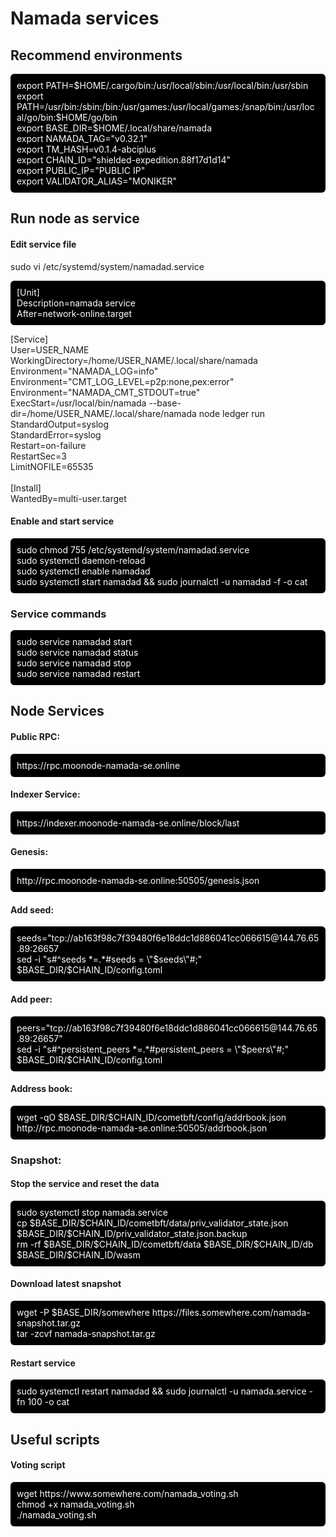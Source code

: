 # Namada services

## Recommend environments
<p style="background:black;color:white;padding:10px;border-radius:6px">
export PATH=$HOME/.cargo/bin:/usr/local/sbin:/usr/local/bin:/usr/sbin<br />
export PATH=/usr/bin:/sbin:/bin:/usr/games:/usr/local/games:/snap/bin:/usr/local/go/bin:$HOME/go/bin<br />
export BASE_DIR=$HOME/.local/share/namada<br />
export NAMADA_TAG="v0.32.1"<br />
export TM_HASH=v0.1.4-abciplus<br />
export CHAIN_ID="shielded-expedition.88f17d1d14"<br />
export PUBLIC_IP="PUBLIC IP"<br />
export VALIDATOR_ALIAS="MONIKER"<br />
</p>

## Run node as service
#### Edit service file
sudo vi /etc/systemd/system/namadad.service
<p style="background:black;color:white;padding:10px;border-radius:6px">
[Unit]<br />
Description=namada service<br />
After=network-online.target<br />

[Service]<br />
User=USER_NAME<br />
WorkingDirectory=/home/USER_NAME/.local/share/namada<br />
Environment="NAMADA_LOG=info"<br />
Environment="CMT_LOG_LEVEL=p2p:none,pex:error"<br />
Environment="NAMADA_CMT_STDOUT=true"<br />
ExecStart=/usr/local/bin/namada --base-dir=/home/USER_NAME/.local/share/namada node ledger run<br />
StandardOutput=syslog<br />
StandardError=syslog<br />
Restart=on-failure<br />
RestartSec=3<br />
LimitNOFILE=65535<br />
<br />
[Install]<br />
WantedBy=multi-user.target<br />
</p>

#### Enable and start service
<p style="background:black;color:white;padding:10px;border-radius:6px">
sudo chmod 755 /etc/systemd/system/namadad.service<br />
sudo systemctl daemon-reload<br />
sudo systemctl enable namadad<br />
sudo systemctl start namadad && sudo journalctl -u namadad -f -o cat<br />
</p>

### Service commands
<p style="background:black;color:white;padding:10px;border-radius:6px">
sudo service namadad start<br />
sudo service namadad status<br />
sudo service namadad stop<br />
sudo service namadad restart<br />
</p>

## Node Services

#### Public RPC: 
<p style="background:black;color:white;padding:10px;border-radius:6px">
https://rpc.moonode-namada-se.online
</p>

#### Indexer Service: 
<p style="background:black;color:white;padding:10px;border-radius:6px">
https://indexer.moonode-namada-se.online/block/last
</p>

#### Genesis:
<p style="background:black;color:white;padding:10px;border-radius:6px">
http://rpc.moonode-namada-se.online:50505/genesis.json
</p>

#### Add seed:
<p style="background:black;color:white;padding:10px;border-radius:6px">
seeds="tcp://ab163f98c7f39480f6e18ddc1d886041cc066615@144.76.65.89:26657<br />
sed -i "s#^seeds *=.*#seeds = \"$seeds\"#;" $BASE_DIR/$CHAIN_ID/config.toml
</p>

#### Add peer:
<p style="background:black;color:white;padding:10px;border-radius:6px">
peers="tcp://ab163f98c7f39480f6e18ddc1d886041cc066615@144.76.65.89:26657"<br />
sed -i "s#^persistent_peers *=.*#persistent_peers = \"$peers\"#;" $BASE_DIR/$CHAIN_ID/config.toml
</p>

#### Address book:
<p style="background:black;color:white;padding:10px;border-radius:6px">
wget -qO $BASE_DIR/$CHAIN_ID/cometbft/config/addrbook.json http://rpc.moonode-namada-se.online:50505/addrbook.json
</p>

### Snapshot:
#### Stop the service and reset the data
<p style="background:black;color:white;padding:10px;border-radius:6px">
sudo systemctl stop namada.service<br />
cp $BASE_DIR/$CHAIN_ID/cometbft/data/priv_validator_state.json $BASE_DIR/$CHAIN_ID/priv_validator_state.json.backup<br />
rm -rf $BASE_DIR/$CHAIN_ID/cometbft/data $BASE_DIR/$CHAIN_ID/db $BASE_DIR/$CHAIN_ID/wasm
</p>

#### Download latest snapshot
<p style="background:black;color:white;padding:10px;border-radius:6px">
wget -P $BASE_DIR/somewhere https://files.somewhere.com/namada-snapshot.tar.gz<br />
tar -zcvf namada-snapshot.tar.gz<br />
</p>

#### Restart service
<p style="background:black;color:white;padding:10px;border-radius:6px">
sudo systemctl restart namadad && sudo journalctl -u namada.service -fn 100 -o cat
</p>

## Useful scripts
#### Voting script
<p style="background:black;color:white;padding:10px;border-radius:6px">
wget https://www.somewhere.com/namada_voting.sh<br />
chmod +x namada_voting.sh<br />
./namada_voting.sh
</p>
